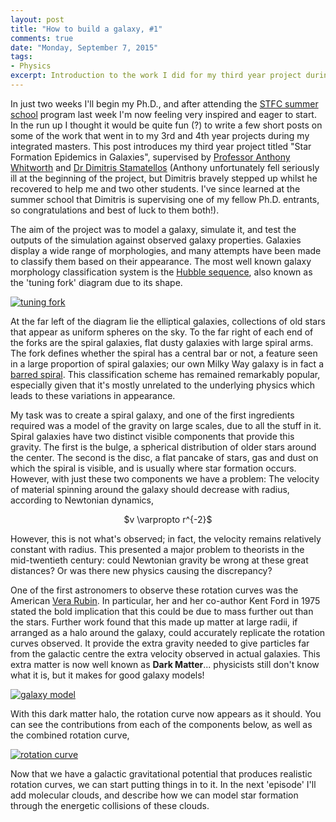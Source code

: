 ```yaml
---
layout: post
title: "How to build a galaxy, #1"
comments: true
date: "Monday, September 7, 2015"
tags:
- Physics
excerpt: Introduction to the work I did for my third year project during my integrated masters, modelling a spiral galaxy
---
```


In just two weeks I'll begin my Ph.D., and after attending the [STFC summer school](http://sites.cardiff.ac.uk/astronomy-summer-school/) program last week I'm now feeling very inspired and eager to start. In the run up I thought it would be quite fun (?) to write a few short posts on some of the work that went in to my 3rd and 4th year projects during my integrated masters. This post introduces my third year project titled "Star Formation Epidemics in Galaxies", supervised by [Professor Anthony Whitworth](http://www.astro.cardiff.ac.uk/contactsandpeople/?page=full&id=417) and [Dr Dimitris Stamatellos](http://www.uclan.ac.uk/staff_profiles/dimitris_stamatellos.php) (Anthony unfortunately fell seriously ill at the beginning of the project, but Dimitris bravely stepped up whilst he recovered to help me and two other students. I've since learned at the summer school that Dimitris is supervising one of my fellow Ph.D. entrants, so congratulations and best of luck to them both!).

The aim of the project was to model a galaxy, simulate it, and test the outputs of the simulation against observed galaxy properties. Galaxies display a wide range of morphologies, and many attempts have been made to classify them based on their appearance. The most well known galaxy morphology classification system is the [Hubble sequence](https://en.wikipedia.org/wiki/Hubble_sequence), also known as the 'tuning fork' diagram due to its shape.

<a href="/images/tuning-fork.jpeg" data-lightbox="tuning fork" data-title="tuning fork">
  <img src="/images/tuning-fork.jpeg" title="tuning fork">
</a>

At the far left of the diagram lie the elliptical galaxies, collections of old stars that appear as uniform spheres on the sky. To the far right of each end of the forks are the spiral galaxies, flat dusty galaxies with large spiral arms. The fork defines whether the spiral has a central bar or not, a feature seen in a large proportion of spiral galaxies; our own Milky Way galaxy is in fact a [barred spiral](http://apod.nasa.gov/apod/ap050825.html). This classification scheme has remained remarkably popular, especially given that it's mostly unrelated to the underlying physics which leads to these variations in appearance.

My task was to create a spiral galaxy, and one of the first ingredients required was a model of the gravity on large scales, due to all the stuff in it. Spiral galaxies have two distinct visible components that provide this gravity. The first is the bulge, a spherical distribution of older stars around the center. The second is the disc, a flat pancake of stars, gas and dust  on which the spiral is visible, and is usually where star formation occurs. However, with just these two components we have a problem: The velocity of material spinning around the galaxy should decrease with radius, according to Newtonian dynamics,

<center>
$v \varpropto r^{-2}$
</center>

However, this is not what's observed; in fact, the velocity remains relatively constant with radius. This presented a major problem to theorists in the mid-twentieth century: could Newtonian gravity be wrong at these great distances? Or was there new physics causing the discrepancy?

One of the first astronomers to observe these rotation curves was the American [Vera Rubin](https://en.wikipedia.org/wiki/Vera_Rubin). In particular, her and her co-author Kent Ford in 1975 stated the bold implication that this could be due to mass further out than the stars. Further work found that this made up matter at large radii, if arranged as a halo around the galaxy, could accurately replicate the rotation curves observed. It provide the extra gravity needed to give particles far from the galactic centre the extra velocity observed in actual galaxies. This extra matter is now well known as **Dark Matter**... physicists still don't know what it is, but it makes for good galaxy models!

<a href="/images/galaxy-model.png" data-lightbox="galaxy model" data-title="galaxy model">
  <img src="/images/galaxy-model.png" title="galaxy model">
</a>

With this dark matter halo, the rotation curve now appears as it should. You can see the contributions from each of the components below, as well as the combined rotation curve,

<a href="/images/rotation-curve.png" data-lightbox="rotation curve" data-title="rotation curve">
  <img src="/images/rotation-curve.png" title="rotation curve">
</a>

Now that we have a galactic gravitational potential that produces realistic rotation curves, we can start putting things in to it. In the next 'episode' I'll add molecular clouds, and describe how we can model star formation through the energetic collisions of these clouds.
